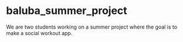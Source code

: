 # baluba_summer_project

We are two students working on a summer project where the goal is to make a social workout app. 
